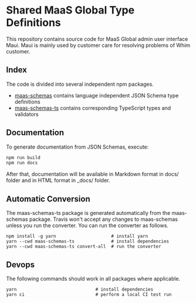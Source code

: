 # Shared MaaS Global Type Definitions

This repository contains source code for MaaS Global admin user interface Maui.
Maui is mainly used by customer care for resolving problems of Whim customer.

## Index

The code is divided into several independent npm packages.

* [maas-schemas](maas-schemas) contains language independent JSON Schema type definitions
* [maas-schemas-ts](maas-schemas-ts) contains corresponding TypeScript types and validators

## Documentation

To generate documentation from JSON Schemas, execute:

```bash
npm run build
npm run docs
```

After that, documentation will be available in Markdown format in docs/ folder
and in HTML format in \_docs/ folder.

## Automatic Conversion

The maas-schemas-ts package is generated automatically from the maas-schemas package.
Travis won't accept any changes to maas-schemas unless you run the converter.
You can run the converter as follows.

```
npm install -g yarn                     # install yarn
yarn --cwd maas-schemas-ts              # install dependencies
yarn --cwd maas-schemas-ts convert-all  # run the converter
```

## Devops

The following commands should work in all packages where applicable.

```
yarn                              # install dependencies
yarn ci                           # perform a local CI test run
```
